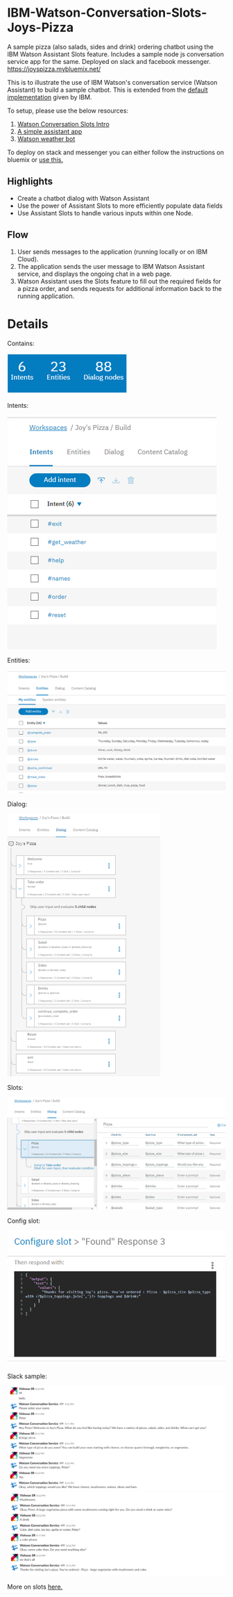 # IBM-Watson-Conversation-Slots-Joys-Pizza
A sample pizza (also salads, sides and drink) ordering chatbot using the IBM Watson Assistant Slots feature. Includes a sample node js conversation service app for the same. Deployed on slack and facebook messenger. https://joyspizza.mybluemix.net/

This is to illustrate the use of IBM Watson's conversation service (Watson Assistant) to build a sample chatbot. This is extended from the [default implementation](https://github.com/IBM/watson-conversation-slots-intro/) given by IBM.

To setup, please use the below resources:
1. [Watson Conversation Slots Intro](https://github.com/IBM/watson-conversation-slots-intro/)
2. [A simple assistant app](https://github.com/watson-developer-cloud/assistant-simple)
3. [Watson weather bot](https://github.com/watson-developer-cloud/text-bot-openwhisk)

To deploy on stack and messenger you can either follow the instructions on bluemix or [use this.](https://github.com/IBM/slack-watson-bot)

## Highlights
* Create a chatbot dialog with Watson Assistant
* Use the power of Assistant Slots to more efficiently populate data fields
* Use Assistant Slots to handle various inputs within one Node.

## Flow
1. User sends messages to the application (running locally or on IBM Cloud).
2. The application sends the user message to IBM Watson Assistant service, and displays the ongoing chat in a web page.
3. Watson Assistant uses the Slots feature to fill out the required fields for a pizza order, and sends requests for additional information back to the running application.

# Details

Contains:


![](doc/source/images/num.png)


Intents:


![](doc/source/images/intents.png)


Entities:


![](doc/source/images/entities.png)


Dialog:


![](doc/source/images/dialog.png)


Slots:


![](doc/source/images/slots.png)


Config slot:


![](doc/source/images/configslot.png)


Slack sample: 


![](doc/source/images/JP-Slack1.png)
![](doc/source/images/JP-Slack2.png)

More on slots [here.](https://github.com/IBM/watson-conversation-slots-intro/)

